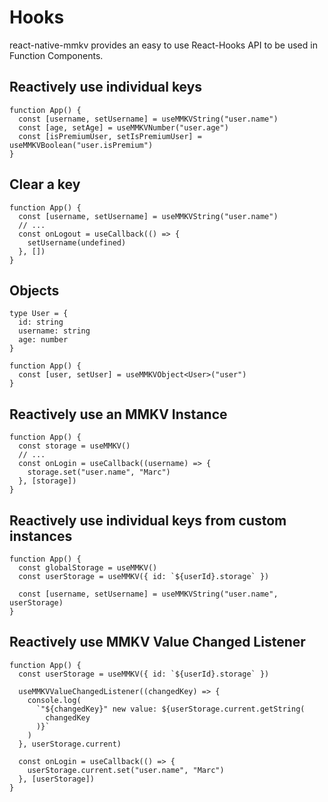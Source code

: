 # Hooks

react-native-mmkv provides an easy to use React-Hooks API to be used in Function Components.

## Reactively use individual keys

```tsx
function App() {
  const [username, setUsername] = useMMKVString("user.name")
  const [age, setAge] = useMMKVNumber("user.age")
  const [isPremiumUser, setIsPremiumUser] = useMMKVBoolean("user.isPremium")
}
```

## Clear a key

```tsx
function App() {
  const [username, setUsername] = useMMKVString("user.name")
  // ...
  const onLogout = useCallback(() => {
    setUsername(undefined)
  }, [])
}
```

## Objects

```tsx
type User = {
  id: string
  username: string
  age: number
}

function App() {
  const [user, setUser] = useMMKVObject<User>("user")
}
```

## Reactively use an MMKV Instance

```tsx
function App() {
  const storage = useMMKV()
  // ...
  const onLogin = useCallback((username) => {
    storage.set("user.name", "Marc")
  }, [storage])
}
```

## Reactively use individual keys from custom instances

```tsx
function App() {
  const globalStorage = useMMKV()
  const userStorage = useMMKV({ id: `${userId}.storage` })

  const [username, setUsername] = useMMKVString("user.name", userStorage)
}
```

## Reactively use MMKV Value Changed Listener

```tsx
function App() {
  const userStorage = useMMKV({ id: `${userId}.storage` })

  useMMKVValueChangedListener((changedKey) => {
    console.log(
      `"${changedKey}" new value: ${userStorage.current.getString(
        changedKey
      )}`
    )
  }, userStorage.current)

  const onLogin = useCallback(() => {
    userStorage.current.set("user.name", "Marc")
  }, [userStorage])
}
```
